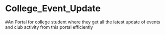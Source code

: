 # College_Event_Update
#An Portal for college student where they get all the latest update of events and club activity  from this portal efficiently
